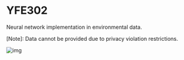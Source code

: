 # YFE302
Neural network implementation in environmental data.

[Note]: Data cannot be provided due to privacy violation restrictions.

![img](https://user-images.githubusercontent.com/87975862/209556571-86cea39e-9157-4b41-a231-cd41c21cdaed.png)
